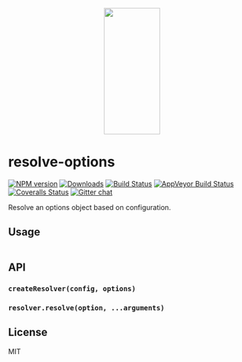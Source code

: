 <p align="center">
  <a href="http://gulpjs.com">
    <img height="257" width="114" src="https://raw.githubusercontent.com/gulpjs/artwork/master/gulp-2x.png">
  </a>
</p>

# resolve-options

[![NPM version][npm-image]][npm-url] [![Downloads][downloads-image]][npm-url] [![Build Status][travis-image]][travis-url] [![AppVeyor Build Status][appveyor-image]][appveyor-url] [![Coveralls Status][coveralls-image]][coveralls-url] [![Gitter chat][gitter-image]][gitter-url]

Resolve an options object based on configuration.

## Usage

```js

```

## API

### `createResolver(config, options)`

### `resolver.resolve(option, ...arguments)`

## License

MIT

[downloads-image]: http://img.shields.io/npm/dm/resolve-options.svg
[npm-url]: https://npmjs.com/package/resolve-options
[npm-image]: http://img.shields.io/npm/v/resolve-options.svg

[travis-url]: https://travis-ci.org/gulpjs/resolve-options
[travis-image]: http://img.shields.io/travis/gulpjs/resolve-options.svg?label=travis-ci

[appveyor-url]: https://ci.appveyor.com/project/gulpjs/resolve-options
[appveyor-image]: https://img.shields.io/appveyor/ci/gulpjs/resolve-options.svg?label=appveyor

[coveralls-url]: https://coveralls.io/r/gulpjs/resolve-options
[coveralls-image]: http://img.shields.io/coveralls/gulpjs/resolve-options/master.svg

[gitter-url]: https://gitter.im/gulpjs/gulp
[gitter-image]: https://badges.gitter.im/gulpjs/gulp.png
